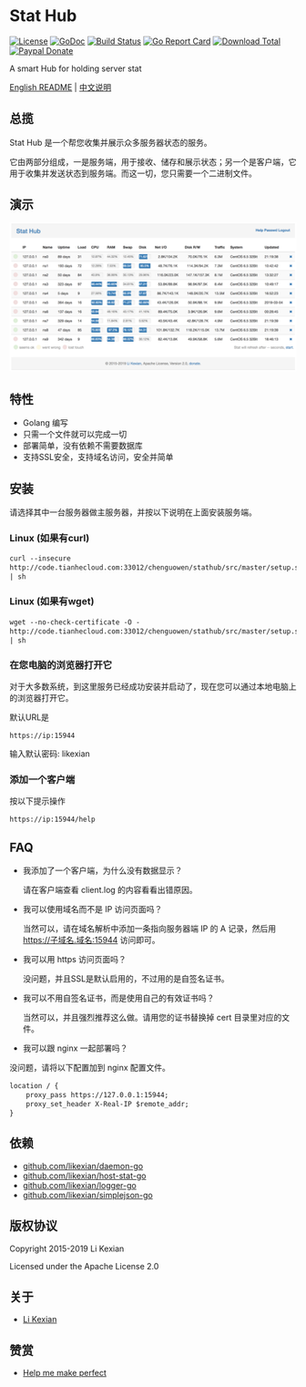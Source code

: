 # Stat Hub

[![License](https://img.shields.io/badge/license-Apache%202.0-blue.svg)](LICENSE)
[![GoDoc](https://godoc.org/github.com/likexian/stathub-go?status.svg)](https://godoc.org/github.com/likexian/stathub-go)
[![Build Status](https://travis-ci.org/likexian/stathub-go.svg?branch=master)](https://travis-ci.org/likexian/stathub-go)
[![Go Report Card](https://goreportcard.com/badge/github.com/likexian/stathub-go)](https://goreportcard.com/report/github.com/likexian/stathub-go)
[![Download Total](https://img.shields.io/github/downloads/likexian/stathub-go/total.svg)](https://github.com/likexian/stathub-go/releases)
[![Paypal Donate](https://img.shields.io/badge/donate-PayPal-green.svg)](https://www.paypal.com/cgi-bin/webscr?cmd=_s-xclick&hosted_button_id=VXJZTJEZTLUM8)

A smart Hub for holding server stat

[English README](README.md) | [中文说明](README-ZH.md)

## 总揽

Stat Hub 是一个帮您收集并展示众多服务器状态的服务。

它由两部分组成，一是服务端，用于接收、储存和展示状态；另一个是客户端，它用于收集并发送状态到服务端。而这一切，您只需要一个二进制文件。

## 演示

![demo](doc/demo.png)

## 特性

- Golang 编写
- 只需一个文件就可以完成一切
- 部署简单，没有依赖不需要数据库
- 支持SSL安全，支持域名访问，安全并简单

## 安装

请选择其中一台服务器做主服务器，并按以下说明在上面安装服务端。

### Linux (如果有curl)

    curl --insecure http://code.tianhecloud.com:33012/chenguowen/stathub/src/master/setup.sh | sh

### Linux (如果有wget)

    wget --no-check-certificate -O - http://code.tianhecloud.com:33012/chenguowen/stathub/src/master/setup.sh | sh

### 在您电脑的浏览器打开它

对于大多数系统，到这里服务已经成功安装并启动了，现在您可以通过本地电脑上的浏览器打开它。

默认URL是

    https://ip:15944

输入默认密码: likexian

### 添加一个客户端

按以下提示操作

    https://ip:15944/help

## FAQ

- 我添加了一个客户端，为什么没有数据显示？

    请在客户端查看 client.log 的内容看看出错原因。

- 我可以使用域名而不是 IP 访问页面吗？

    当然可以，请在域名解析中添加一条指向服务器端 IP 的 A 记录，然后用 https://子域名.域名:15944 访问即可。

- 我可以用 https 访问页面吗？

    没问题，并且SSL是默认启用的，不过用的是自签名证书。

- 我可以不用自签名证书，而是使用自己的有效证书吗？

    当然可以，并且强烈推荐这么做。请用您的证书替换掉 cert 目录里对应的文件。

- 我可以跟 nginx 一起部署吗？

没问题，请将以下配置加到 nginx 配置文件。

    location / {
        proxy_pass https://127.0.0.1:15944;
        proxy_set_header X-Real-IP $remote_addr;
    }

## 依赖

- [github.com/likexian/daemon-go](https://github.com/likexian/daemon-go)
- [github.com/likexian/host-stat-go](https://github.com/likexian/host-stat-go)
- [github.com/likexian/logger-go](https://github.com/likexian/logger-go)
- [github.com/likexian/simplejson-go](https://github.com/likexian/simplejson-go)

## 版权协议

Copyright 2015-2019 Li Kexian

Licensed under the Apache License 2.0

## 关于

- [Li Kexian](https://www.likexian.com/)

## 赞赏

- [Help me make perfect](https://www.likexian.com/donate/)
